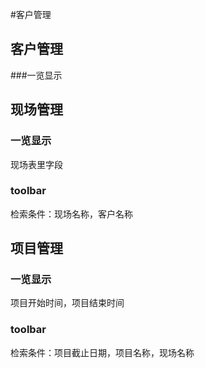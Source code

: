 #客户管理
## 客户管理
###一览显示

## 现场管理
### 一览显示
现场表里字段

### toolbar
检索条件：现场名称，客户名称



## 项目管理
### 一览显示
项目开始时间，项目结束时间

### toolbar
检索条件：项目截止日期，项目名称，现场名称




